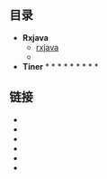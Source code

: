 ## 目录
* **Rxjava**
  * [rxjava](rxjava/What-different-in-2.md)
  * 
* **Tiner**
  * 
  * 
  * 
  * 
  * 
  * 
  * 
  * 
  * 
## 链接

* 
* 
* 
* 
* 
*